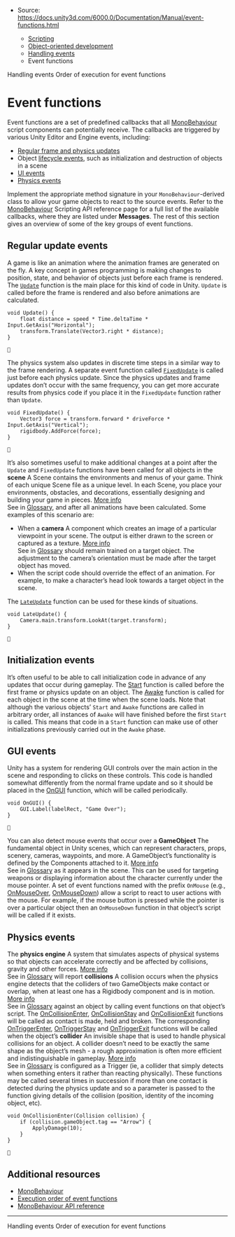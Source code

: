 * Source: https://docs.unity3d.com/6000.0/Documentation/Manual/event-functions.html

  * [Scripting](https://docs.unity3d.com/6000.0/Documentation/Manual/scripting.html)
  * [Object-oriented development](https://docs.unity3d.com/6000.0/Documentation/Manual/object-oriented-development.html)
  * [Handling events](https://docs.unity3d.com/6000.0/Documentation/Manual/event-handling.html)
  * Event functions


[](https://docs.unity3d.com/6000.0/Documentation/Manual/event-handling.html)
Handling events
[](https://docs.unity3d.com/6000.0/Documentation/Manual/execution-order.html)
Order of execution for event functions
# Event functions
Event functions are a set of predefined callbacks that all [MonoBehaviour](https://docs.unity3d.com/6000.0/Documentation/Manual/class-MonoBehaviour.html) script components can potentially receive. The callbacks are triggered by various Unity Editor and Engine events, including:
  * [Regular frame and physics updates](https://docs.unity3d.com/6000.0/Documentation/Manual/event-functions.html#regular-updates)
  * Object [lifecycle events](https://docs.unity3d.com/6000.0/Documentation/Manual/event-functions.html#initialization-events), such as initialization and destruction of objects in a scene
  * [UI events](https://docs.unity3d.com/6000.0/Documentation/Manual/event-functions.html#gui-events)
  * [Physics events](https://docs.unity3d.com/6000.0/Documentation/Manual/event-functions.html#physics-events)


Implement the appropriate method signature in your `MonoBehaviour`-derived class to allow your game objects to react to the source events.
Refer to the [MonoBehaviour](https://docs.unity3d.com/6000.0/Documentation/ScriptReference/MonoBehaviour.html) Scripting API reference page for a full list of the available callbacks, where they are listed under **Messages**. The rest of this section gives an overview of some of the key groups of event functions.
## Regular update events
A game is like an animation where the animation frames are generated on the fly. A key concept in games programming is making changes to position, state, and behavior of objects just before each frame is rendered. The [`Update`](https://docs.unity3d.com/6000.0/Documentation/ScriptReference/MonoBehaviour.Update.html) function is the main place for this kind of code in Unity. `Update` is called before the frame is rendered and also before animations are calculated.
```
void Update() {
    float distance = speed * Time.deltaTime * Input.GetAxis("Horizontal");
    transform.Translate(Vector3.right * distance);
}


```

The physics system also updates in discrete time steps in a similar way to the frame rendering. A separate event function called [`FixedUpdate`](https://docs.unity3d.com/6000.0/Documentation/ScriptReference/MonoBehaviour.FixedUpdate.html) is called just before each physics update. Since the physics updates and frame updates don’t occur with the same frequency, you can get more accurate results from physics code if you place it in the `FixedUpdate` function rather than `Update`.
```
void FixedUpdate() {
    Vector3 force = transform.forward * driveForce * Input.GetAxis("Vertical");
    rigidbody.AddForce(force);
}


```

It’s also sometimes useful to make additional changes at a point after the `Update` and `FixedUpdate` functions have been called for all objects in the **scene** A Scene contains the environments and menus of your game. Think of each unique Scene file as a unique level. In each Scene, you place your environments, obstacles, and decorations, essentially designing and building your game in pieces. [More info](https://docs.unity3d.com/6000.0/Documentation/Manual/CreatingScenes.html)  
See in [Glossary](https://docs.unity3d.com/6000.0/Documentation/Manual/Glossary.html#Scene), and after all animations have been calculated. Some examples of this scenario are:
  * When a **camera** A component which creates an image of a particular viewpoint in your scene. The output is either drawn to the screen or captured as a texture. [More info](https://docs.unity3d.com/6000.0/Documentation/Manual/CamerasOverview.html)  
See in [Glossary](https://docs.unity3d.com/6000.0/Documentation/Manual/Glossary.html#Camera) should remain trained on a target object. The adjustment to the camera’s orientation must be made after the target object has moved.
  * When the script code should override the effect of an animation. For example, to make a character’s head look towards a target object in the scene.


The [`LateUpdate`](https://docs.unity3d.com/6000.0/Documentation/ScriptReference/MonoBehaviour.LateUpdate.html) function can be used for these kinds of situations.
```
void LateUpdate() {
    Camera.main.transform.LookAt(target.transform);
}


```

## Initialization events
It’s often useful to be able to call initialization code in advance of any updates that occur during gameplay. The [Start](https://docs.unity3d.com/6000.0/Documentation/ScriptReference/MonoBehaviour.Start.html) function is called before the first frame or physics update on an object. The [Awake](https://docs.unity3d.com/6000.0/Documentation/ScriptReference/MonoBehaviour.Awake.html) function is called for each object in the scene at the time when the scene loads. Note that although the various objects’ `Start` and `Awake` functions are called in arbitrary order, all instances of `Awake` will have finished before the first `Start` is called. This means that code in a `Start` function can make use of other initializations previously carried out in the `Awake` phase.
## GUI events
Unity has a system for rendering GUI controls over the main action in the scene and responding to clicks on these controls. This code is handled somewhat differently from the normal frame update and so it should be placed in the [OnGUI](https://docs.unity3d.com/6000.0/Documentation/ScriptReference/MonoBehaviour.OnGUI.html) function, which will be called periodically.
```
void OnGUI() {
    GUI.Label(labelRect, "Game Over");
}


```

You can also detect mouse events that occur over a **GameObject** The fundamental object in Unity scenes, which can represent characters, props, scenery, cameras, waypoints, and more. A GameObject’s functionality is defined by the Components attached to it. [More info](https://docs.unity3d.com/6000.0/Documentation/Manual/class-GameObject.html)  
See in [Glossary](https://docs.unity3d.com/6000.0/Documentation/Manual/Glossary.html#GameObject) as it appears in the scene. This can be used for targeting weapons or displaying information about the character currently under the mouse pointer. A set of event functions named with the prefix `OnMouse` (e.g., [OnMouseOver](https://docs.unity3d.com/6000.0/Documentation/ScriptReference/MonoBehaviour.OnMouseOver.html), [OnMouseDown](https://docs.unity3d.com/6000.0/Documentation/ScriptReference/MonoBehaviour.OnMouseDown.html)) allow a script to react to user actions with the mouse. For example, if the mouse button is pressed while the pointer is over a particular object then an `OnMouseDown` function in that object’s script will be called if it exists.
## Physics events
The **physics engine** A system that simulates aspects of physical systems so that objects can accelerate correctly and be affected by collisions, gravity and other forces. [More info](https://docs.unity3d.com/6000.0/Documentation/Manual/PhysicsSection.html)  
See in [Glossary](https://docs.unity3d.com/6000.0/Documentation/Manual/Glossary.html#PhysicsEngine) will report **collisions** A collision occurs when the physics engine detects that the colliders of two GameObjects make contact or overlap, when at least one has a Rigidbody component and is in motion. [More info](https://docs.unity3d.com/6000.0/Documentation/Manual/CollidersOverview.html)  
See in [Glossary](https://docs.unity3d.com/6000.0/Documentation/Manual/Glossary.html#Collision) against an object by calling event functions on that object’s script. The [OnCollisionEnter](https://docs.unity3d.com/6000.0/Documentation/ScriptReference/MonoBehaviour.OnCollisionEnter.html), [OnCollisionStay](https://docs.unity3d.com/6000.0/Documentation/ScriptReference/MonoBehaviour.OnCollisionStay.html) and [OnCollisionExit](https://docs.unity3d.com/6000.0/Documentation/ScriptReference/MonoBehaviour.OnCollisionExit.html) functions will be called as contact is made, held and broken. The corresponding [OnTriggerEnter](https://docs.unity3d.com/6000.0/Documentation/ScriptReference/MonoBehaviour.OnTriggerEnter.html), [OnTriggerStay](https://docs.unity3d.com/6000.0/Documentation/ScriptReference/MonoBehaviour.OnTriggerStay.html) and [OnTriggerExit](https://docs.unity3d.com/6000.0/Documentation/ScriptReference/MonoBehaviour.OnTriggerExit.html) functions will be called when the object’s **collider** An invisible shape that is used to handle physical collisions for an object. A collider doesn’t need to be exactly the same shape as the object’s mesh - a rough approximation is often more efficient and indistinguishable in gameplay. [More info](https://docs.unity3d.com/6000.0/Documentation/Manual/CollidersOverview.html)  
See in [Glossary](https://docs.unity3d.com/6000.0/Documentation/Manual/Glossary.html#Collider) is configured as a Trigger (ie, a collider that simply detects when something enters it rather than reacting physically). These functions may be called several times in succession if more than one contact is detected during the physics update and so a parameter is passed to the function giving details of the collision (position, identity of the incoming object, etc).
```
void OnCollisionEnter(Collision collision) {
    if (collision.gameObject.tag == "Arrow") {
        ApplyDamage(10);
    }
}


```

## Additional resources
  * [MonoBehaviour](https://docs.unity3d.com/6000.0/Documentation/Manual/class-MonoBehaviour.html)
  * [Execution order of event functions](https://docs.unity3d.com/6000.0/Documentation/Manual/execution-order.html)
  * [MonoBehaviour API reference](https://docs.unity3d.com/6000.0/Documentation/ScriptReference/MonoBehaviour.html)


* * *
[](https://docs.unity3d.com/6000.0/Documentation/Manual/event-handling.html)
Handling events
[](https://docs.unity3d.com/6000.0/Documentation/Manual/execution-order.html)
Order of execution for event functions
